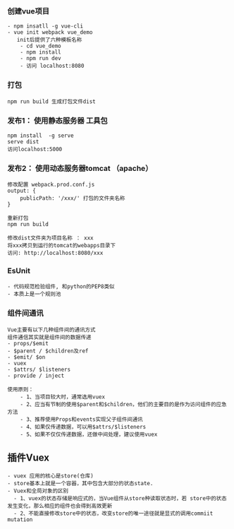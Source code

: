### 创建vue项目
    - npm insatll -g vue-cli
    - vue init webpack vue_demo
       init后提供了六种模板名称
        - cd vue_demo
        - npm install
        - npm run dev
        - 访问 localhost:8080

### 打包
    npm run build 生成打包文件dist

### 发布1： 使用静态服务器 工具包
    npm install  -g serve
    serve dist
    访问localhost:5000 

### 发布2： 使用动态服务器tomcat  （apache）
    修改配置 webpack.prod.conf.js
    output: {
        publicPath: '/xxx/' 打包的文件夹名称
    }

    重新打包
    npm run build

    修改dist文件夹为项目名称 ： xxx
    将xxx拷贝到运行的tomcat的webapps目录下
    访问: http://localhost:8080/xxx

### EsUnit 
    - 代码规范检验组件, 和python的PEP8类似
    - 本质上是一个规则池


### 组件间通讯
    Vue主要有以下几种组件间的通讯方式
    组件通信其实就是组件间的数据传递
    - props/$emit
    - $parent / $children及ref
    - $emit/ $on
    - vuex
    - $attrs/ $listeners
    - provide / inject

    使用原则：
        - 1、当项目较大时，通常选用vuex
        - 2、应当有节制的使用$parent和$children，他们的主要目的是作为访问组件的应急方法
        - 3、推荐使用Props和events实现父子组件间通讯
        - 4、如果仅传递数据，可以用$attrs/$listeners
        - 5、如果不仅仅传递数据，还做中间处理，建议使用vuex


## 插件Vuex
    - vuex 应用的核心是store(仓库)
    - store基本上就是一个容器，其中包含大部分的状态state.
    - Vuex和全局对象的区别
      - 1、vuex的状态存储是响应式的，当Vue组件从store种读取状态时，若 store中的状态发生变化，那么相应的组件也会得到高效更新
      - 2、不能直接修改store中的状态，改变store的唯一途径就是显式的调用commiit mutation

